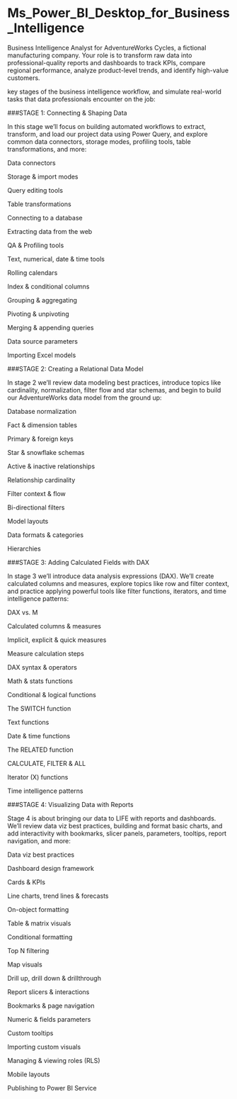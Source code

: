 # Ms_Power_BI_Desktop_for_Business_Intelligence
Business Intelligence Analyst for AdventureWorks Cycles, a fictional manufacturing company. Your role is to transform raw data into professional-quality reports and dashboards to track KPIs, compare regional performance, analyze product-level trends, and identify high-value customers.

 key stages of the business intelligence workflow, and simulate real-world tasks that data professionals encounter on the job:



###STAGE 1: Connecting & Shaping Data

In this stage we’ll focus on building automated workflows to extract, transform, and load our project data using Power Query, and explore common data connectors, storage modes, profiling tools, table transformations, and more:



Data connectors

Storage & import modes

Query editing tools

Table transformations

Connecting to a database

Extracting data from the web

QA & Profiling tools

Text, numerical, date & time tools

Rolling calendars

Index & conditional columns

Grouping & aggregating

Pivoting & unpivoting

Merging & appending queries

Data source parameters

Importing Excel models



###STAGE 2: Creating a Relational Data Model

In stage 2 we’ll review data modeling best practices, introduce topics like cardinality, normalization, filter flow and star schemas, and begin to build our AdventureWorks data model from the ground up:



Database normalization

Fact & dimension tables

Primary & foreign keys

Star & snowflake schemas

Active & inactive relationships

Relationship cardinality

Filter context & flow

Bi-directional filters

Model layouts

Data formats & categories

Hierarchies



###STAGE 3: Adding Calculated Fields with DAX

In stage 3 we’ll introduce data analysis expressions (DAX). We’ll create calculated columns and measures, explore topics like row and filter context, and practice applying powerful tools like filter functions, iterators, and time intelligence patterns:



DAX vs. M

Calculated columns & measures

Implicit, explicit & quick measures

Measure calculation steps

DAX syntax & operators

Math & stats functions

Conditional & logical functions

The SWITCH function

Text functions

Date & time functions

The RELATED function

CALCULATE, FILTER & ALL

Iterator (X) functions

Time intelligence patterns



###STAGE 4: Visualizing Data with Reports

Stage 4 is about bringing our data to LIFE with reports and dashboards. We’ll review data viz best practices, building and format basic charts, and add interactivity with bookmarks, slicer panels, parameters, tooltips, report navigation, and more:



Data viz best practices

Dashboard design framework

Cards & KPIs

Line charts, trend lines & forecasts

On-object formatting

Table & matrix visuals

Conditional formatting

Top N filtering

Map visuals

Drill up, drill down & drillthrough

Report slicers & interactions

Bookmarks & page navigation

Numeric & fields parameters

Custom tooltips

Importing custom visuals

Managing & viewing roles (RLS)

Mobile layouts

Publishing to Power BI Service

